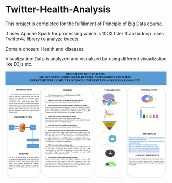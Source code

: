 # Twitter-Health-Analysis
This project is completed for the fulfillment of Principle of Big Data course.

It uses Apache Spark for processing which is 100X fster than hadoop, uses Twitter4J library to analyze tweets.

Domain chosen: Health and diseases 

Visualization: Data is analyzed and visualized by using different visualization like D3js etc.

<img src="https://github.com/arunitgupta/Twitter-Health-Analysis/blob/master/Twitter-Analysis-Spark/Twitter-Analysis-Spark-master/Documentation/poster_pb.pdf">
